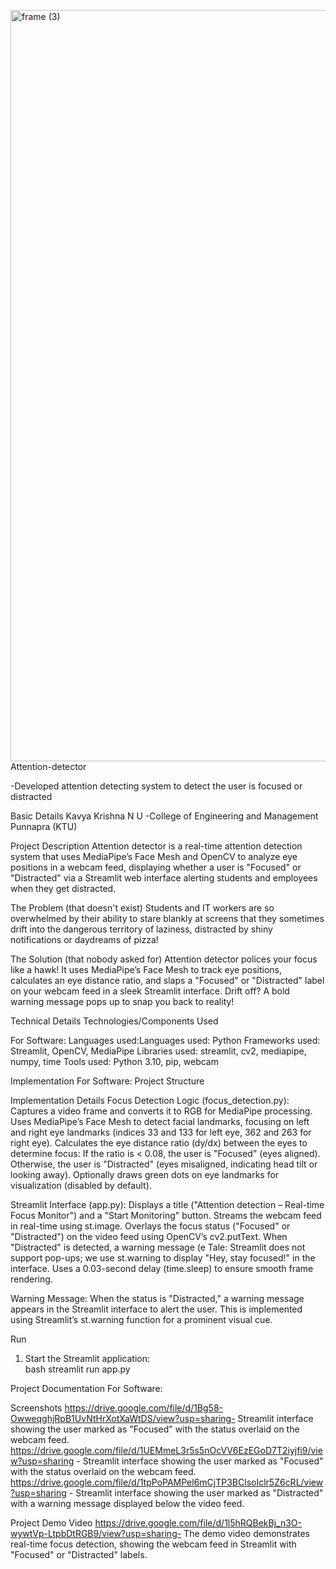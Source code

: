 <img width="3188" height="1202" alt="frame (3)" 
src="https://github.com/user-attachments/assets/517ad8e9-ad22-457d-9538-a9e62d137cd7" /> 
Attention-detector

  -Developed attention detecting system to detect the user is focused or distracted
  
Basic Details
  Kavya Krishna N U -College of Engineering and Management Punnapra (KTU)
  
Project Description
Attention detector is a real-time attention detection system that uses MediaPipe’s Face Mesh and OpenCV to analyze eye positions in a webcam feed, displaying whether a user is   "Focused" or "Distracted" via a Streamlit web interface alerting students and employees when they get distracted.

The Problem (that doesn't exist)
Students and IT workers are so overwhelmed by their ability to stare blankly at screens that they sometimes drift into the dangerous territory of laziness, distracted by shiny notifications or daydreams of pizza!


The Solution (that nobody asked for)
Attention detector polices your focus like a hawk! It uses MediaPipe’s Face Mesh to track eye positions, calculates an eye distance ratio, and slaps a "Focused" or "Distracted" label on your webcam feed in a sleek Streamlit interface. Drift off? A bold warning message pops up to snap you back to reality!


Technical Details
Technologies/Components Used


For Software:
Languages used:Languages used: Python
Frameworks used: Streamlit, OpenCV, MediaPipe
Libraries used: streamlit, cv2, mediapipe, numpy, time
Tools used: Python 3.10, pip, webcam


Implementation
For Software:
Project Structure


Implementation Details
Focus Detection Logic (focus_detection.py):
Captures a video frame and converts it to RGB for MediaPipe processing.
Uses MediaPipe’s Face Mesh to detect facial landmarks, focusing on left and right eye landmarks (indices 33 and 133 for left eye, 362 and 263 for right eye).
Calculates the eye distance ratio (dy/dx) between the eyes to determine focus:
If the ratio is < 0.08, the user is "Focused" (eyes aligned).
Otherwise, the user is "Distracted" (eyes misaligned, indicating head tilt or looking away).
Optionally draws green dots on eye landmarks for visualization (disabled by default).


Streamlit Interface (app.py):
Displays a title ("Attention detection – Real-time Focus Monitor") and a "Start Monitoring" button.
Streams the webcam feed in real-time using st.image.
Overlays the focus status ("Focused" or "Distracted") on the video feed using OpenCV’s cv2.putText.
When "Distracted" is detected, a warning message (e Tale: Streamlit does not support pop-ups; we use st.warning to display "Hey, stay focused!" in the interface.
Uses a 0.03-second delay (time.sleep) to ensure smooth frame rendering.


Warning Message: When the status is "Distracted," a warning message appears in the Streamlit interface to alert the user. This is implemented using Streamlit’s st.warning function for a prominent visual cue.


Run
1. Start the Streamlit application:  
bash
streamlit run app.py


Project Documentation
For Software:

Screenshots
https://drive.google.com/file/d/1Bg58-OwweqghjRpB1UvNtHrXotXaWtDS/view?usp=sharing-  Streamlit interface showing the user marked as "Focused" with the status overlaid on the webcam feed.
https://drive.google.com/file/d/1UEMmeL3r5s5nOcVV6EzEGoD7T2iyjfi9/view?usp=sharing - Streamlit interface showing the user marked as "Focused" with the status overlaid on the webcam feed.
https://drive.google.com/file/d/1tpPoPAMPel6mCjTP3BClsoIclr5Z6cRL/view?usp=sharing -  Streamlit interface showing the user marked as "Distracted" with a warning message displayed below the video feed.


Project Demo
Video
https://drive.google.com/file/d/1l5hRQBekBj_n3O-wywtVp-LtpbDtRGB9/view?usp=sharing- The demo video demonstrates real-time focus detection, showing the webcam feed in Streamlit with "Focused" or "Distracted" labels.


